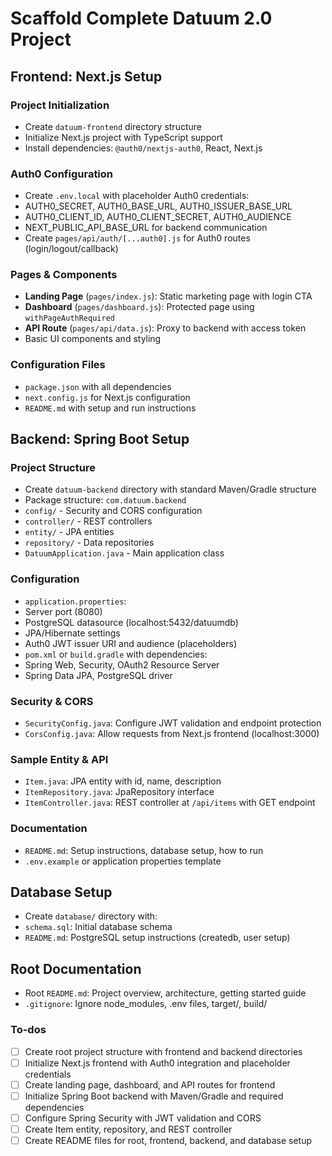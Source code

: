 <!-- dc6bb5ea-5e43-43c5-a8d0-c1b5009d116c d61090cc-217b-452c-9b8d-e4de807e9830 -->
# Scaffold Complete Datuum 2.0 Project

## Frontend: Next.js Setup

### Project Initialization

- Create `datuum-frontend` directory structure
- Initialize Next.js project with TypeScript support
- Install dependencies: `@auth0/nextjs-auth0`, React, Next.js

### Auth0 Configuration

- Create `.env.local` with placeholder Auth0 credentials:
- AUTH0_SECRET, AUTH0_BASE_URL, AUTH0_ISSUER_BASE_URL
- AUTH0_CLIENT_ID, AUTH0_CLIENT_SECRET, AUTH0_AUDIENCE
- NEXT_PUBLIC_API_BASE_URL for backend communication
- Create `pages/api/auth/[...auth0].js` for Auth0 routes (login/logout/callback)

### Pages & Components

- **Landing Page** (`pages/index.js`): Static marketing page with login CTA
- **Dashboard** (`pages/dashboard.js`): Protected page using `withPageAuthRequired`
- **API Route** (`pages/api/data.js`): Proxy to backend with access token
- Basic UI components and styling

### Configuration Files

- `package.json` with all dependencies
- `next.config.js` for Next.js configuration
- `README.md` with setup and run instructions

## Backend: Spring Boot Setup

### Project Structure

- Create `datuum-backend` directory with standard Maven/Gradle structure
- Package structure: `com.datuum.backend`
- `config/` - Security and CORS configuration
- `controller/` - REST controllers
- `entity/` - JPA entities
- `repository/` - Data repositories
- `DatuumApplication.java` - Main application class

### Configuration

- `application.properties`:
- Server port (8080)
- PostgreSQL datasource (localhost:5432/datuumdb)
- JPA/Hibernate settings
- Auth0 JWT issuer URI and audience (placeholders)
- `pom.xml` or `build.gradle` with dependencies:
- Spring Web, Security, OAuth2 Resource Server
- Spring Data JPA, PostgreSQL driver

### Security & CORS

- `SecurityConfig.java`: Configure JWT validation and endpoint protection
- `CorsConfig.java`: Allow requests from Next.js frontend (localhost:3000)

### Sample Entity & API

- `Item.java`: JPA entity with id, name, description
- `ItemRepository.java`: JpaRepository interface
- `ItemController.java`: REST controller at `/api/items` with GET endpoint

### Documentation

- `README.md`: Setup instructions, database setup, how to run
- `.env.example` or application properties template

## Database Setup

- Create `database/` directory with:
- `schema.sql`: Initial database schema
- `README.md`: PostgreSQL setup instructions (createdb, user setup)

## Root Documentation

- Root `README.md`: Project overview, architecture, getting started guide
- `.gitignore`: Ignore node_modules, .env files, target/, build/

### To-dos

- [ ] Create root project structure with frontend and backend directories
- [ ] Initialize Next.js frontend with Auth0 integration and placeholder credentials
- [ ] Create landing page, dashboard, and API routes for frontend
- [ ] Initialize Spring Boot backend with Maven/Gradle and required dependencies
- [ ] Configure Spring Security with JWT validation and CORS
- [ ] Create Item entity, repository, and REST controller
- [ ] Create README files for root, frontend, backend, and database setup